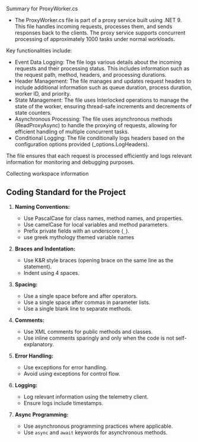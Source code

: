 
Summary for ProxyWorker.cs
- The ProxyWorker.cs file is part of a proxy service built using .NET 9. This file handles incoming requests, processes them, and sends responses back to the clients. The proxy service supports concurrent processing of approximately 1000 tasks under normal workloads.

Key functionalities include:

- Event Data Logging: The file logs various details about the incoming requests and their processing status. This includes information such as the request path, method, headers, and processing durations.
- Header Management: The file manages and updates request headers to include additional information such as queue duration, process duration, worker ID, and priority.
- State Management: The file uses Interlocked operations to manage the state of the worker, ensuring thread-safe increments and decrements of state counters.
- Asynchronous Processing: The file uses asynchronous methods (ReadProxyAsync) to handle the proxying of requests, allowing for efficient handling of multiple concurrent tasks.
- Conditional Logging: The file conditionally logs headers based on the configuration options provided (_options.LogHeaders).

The file ensures that each request is processed efficiently and logs relevant information for monitoring and debugging purposes.

Collecting workspace information

## Coding Standard for the Project

1. **Naming Conventions:**
   - Use PascalCase for class names, method names, and properties.
   - Use camelCase for local variables and method parameters.
   - Prefix private fields with an underscore (`_`).
   - use greek mythology themed variable names

2. **Braces and Indentation:**
   - Use K&R style braces (opening brace on the same line as the statement).
   - Indent using 4 spaces.

3. **Spacing:**
   - Use a single space before and after operators.
   - Use a single space after commas in parameter lists.
   - Use a single blank line to separate methods.

4. **Comments:**
   - Use XML comments for public methods and classes.
   - Use inline comments sparingly and only when the code is not self-explanatory.

5. **Error Handling:**
   - Use exceptions for error handling.
   - Avoid using exceptions for control flow.

6. **Logging:**
   - Log relevant information using the telemetry client.
   - Ensure logs include timestamps.

7. **Async Programming:**
   - Use asynchronous programming practices where applicable.
   - Use `async` and `await` keywords for asynchronous methods.


